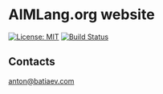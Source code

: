 # AIMLang.org website
[![License: MIT](https://img.shields.io/dub/l/vibe-d.svg)](https://opensource.org/licenses/MIT)
[![Build Status](https://travis-ci.org/AnBat/anbat.github.io.svg)](https://travis-ci.org/AnBat/anbat.github.io)

## Contacts
anton@batiaev.com
